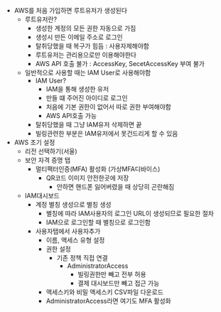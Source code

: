 - AWS를 처음 가입하면 루트유저가 생성된다
	- 루트유저란?
		- 생성한 계정의 모든 권한 자동으로 가짐
		- 생성시 만든 이메일 주소로 로그인
		- 탈취당했을 때 복구가 힘듬 : 사용자제해야함
		- 루트유저는 관리용으로만 이용해야한다
		- AWS API 호출 불가 : AccessKey, SecetAccessKey 부여 불가
	- 일반적으로 사용할 때는 IAM User로 사용해야함
		- IAM User?
			- IAM을 통해 생성한 유저
			- 만들 떄 주어진 아이디로 로그인
			- 처음에 기본 권한이 없어서 따로 권한 부여해야함
			- AWS API호출 가능
		- 탈취당했을 때 그냥 IAM유저 삭제하면 끝
		- 빌링관련한 부분은 IAM유저에서 못건드리게 할 수 있음
- AWS 초기 설정
	- 리전 선택하기(서울)
	- 보안 자격 증명 탭
		- 멀티팩터인증(MFA) 활성화 (가상MFA디바이스)
			- QR코드 이미지 안전한곳에 저장
				- 안하면 핸드폰 잃어버렸을 때 상당히 곤란해짐
	- IAM대시보드
		- 계정 별칭 생성으로 별칭 생성
			- 별칭에 따라 IAM사용자의 로그인 URL이 생성되므로 필요한 절차
			- IAM으로 로그인할 때 별칭으로 로그인함
		- 사용자탭에서 사용자추가
			- 이름, 액세스 유형 설정
			- 권한 설정
				- 기존 정책 직접 연결
					- AdministratorAccess
						- 빌링권한만 빼고 전부 허용
						- 결제 대시보드만 빼고 접근 가능
			- 액세스키와 비밀 액세스키 CSV파일 다운로드
			- AdministratorAccess라면 여기도 MFA 활성화
